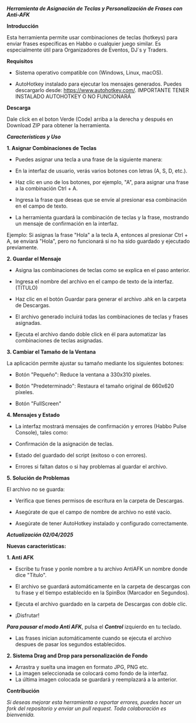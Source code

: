  ***Herramienta de Asignación de Teclas y Personalización de Frases con Anti-AFK***   


 **Introducción**

 Esta herramienta permite usar combinaciones de teclas (hotkeys) para enviar frases específicas en Habbo o cualquier juego similar. Es especialmente útil para Organizadores de Eventos, DJ´s y Traders.

 **Requisitos**

- Sistema operativo compatible con (Windows, Linux, macOS).

- AutoHotkey instalado para ejecutar los mensajes generados. Puedes descargarlo desde: https://www.autohotkey.com/.  IMPORTANTE TENER INSTALADO AUTOHOTKEY O NO FUNCIONARÁ

**Descarga**

 Dale click en el boton Verde (Code) arriba a la derecha y después en Download ZIP para obtener la herramienta.

 ***Características y Uso***

 **1. Asignar Combinaciones de Teclas**

- Puedes asignar una tecla a una frase de la siguiente manera:

- En la interfaz de usuario, verás varios botones con letras (A, S, D, etc.).

- Haz clic en uno de los botones, por ejemplo, "A", para asignar una frase a la combinación Ctrl + A.

- Ingresa la frase que deseas que se envíe al presionar esa combinación en el campo de texto.

- La herramienta guardará la combinación de teclas y la frase, mostrando un mensaje de confirmación en la interfaz.

 Ejemplo:
 Si asignas la frase "Hola" a la tecla A, entonces al presionar Ctrl + A, se enviará "Hola", pero no funcionará si no ha sido guardado y ejecutado previamente.

 **2. Guardar el Mensaje**

- Asigna las combinaciones de teclas como se explica en el paso anterior.

- Ingresa el nombre del archivo en el campo de texto de la interfaz. (TITULO)

- Haz clic en el botón Guardar para generar el archivo .ahk en la carpeta de Descargas.

- El archivo generado incluirá todas las combinaciones de teclas y frases asignadas.

- Ejecuta el archivo dando doble click en él para automatizar las combinaciones de teclas asignadas.

 **3. Cambiar el Tamaño de la Ventana**

 La aplicación permite ajustar su tamaño mediante los siguientes botones:

- Botón "Pequeño": Reduce la ventana a 330x310 píxeles.

- Botón "Predeterminado": Restaura el tamaño original de 660x620 píxeles.

- Botón "FullScreen"


 **4. Mensajes y Estado**

- La interfaz mostrará mensajes de confirmación y errores (Habbo Pulse Console), tales como:

- Confirmación de la asignación de teclas.

- Estado del guardado del script (exitoso o con errores).

- Errores si faltan datos o si hay problemas al guardar el archivo.

 **5. Solución de Problemas**

 El archivo no se guarda:

- Verifica que tienes permisos de escritura en la carpeta de Descargas.

- Asegúrate de que el campo de nombre de archivo no esté vacío.

- Asegúrate de tener AutoHotkey instalado y configurado correctamente.

 ***Actualización 02/04/2025*** 

 **Nuevas características:**

 **1. Anti AFK**

- Escribe tu frase y ponle nombre a tu archivo AntiAFK un nombre donde dice "Título".

- El archivo se guardará automáticamente en la carpeta de descargas con tu frase y el tiempo establecido en la SpinBox (Marcador en Segundos).

- Ejecuta el archivo guardado en la carpeta de Descargas con doble clic.

- ¡Disfrutar!

 ***Para pausar el modo Anti AFK***, pulsa el ***Control*** izquierdo en tu teclado.

- Las frases inician automáticamente cuando se ejecuta el archivo despues de pasar los segundos establecidos.

 **2. Sistema Drag and Drop para personalización de Fondo**

- Arrastra y suelta una imagen en formato JPG, PNG etc.
- La imagen seleccionada se colocará como fondo de la interfaz.
- La última imagen colocada se guardará y reemplazará a la anterior.


 **Contribución**

 *Si deseas mejorar esta herramienta o reportar errores, puedes hacer un fork del repositorio y enviar un pull request. Toda colaboración es bienvenida.*

